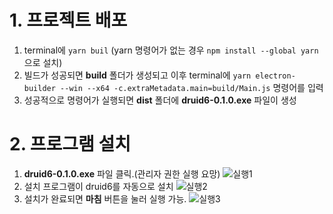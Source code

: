 # 1. 프로젝트 배포

1. terminal에 `yarn buil` (yarn 명령어가 없는 경우 `npm install --global yarn`으로 설치)
2. 빌드가 성공되면 **build** 폴더가 생성되고 이후 terminal에 `yarn electron-builder --win --x64 -c.extraMetadata.main=build/Main.js` 명령어를 입력
3. 성공적으로 명령어가 실행되면 **dist** 폴더에 **druid6-0.1.0.exe** 파일이 생성

# 2. 프로그램 설치

1. **druid6-0.1.0.exe** 파일 클릭.(관리자 권한 실행 요망)
   ![실행1](https://user-images.githubusercontent.com/20656314/169436529-2f7ab689-ec0e-4ad4-a320-ef7a2b6f5f8a.png)
2. 설치 프로그램이 druid6를 자동으로 설치
   ![실행2](https://user-images.githubusercontent.com/20656314/169436531-92d914d6-8aac-4a7d-8554-ecf5d04c2930.png)
3. 설치가 완료되면 **마침** 버튼을 눌러 실행 가능.
   ![실행3](https://user-images.githubusercontent.com/20656314/169436532-0fe67e62-3b11-4894-860f-efbb23e455db.png)
